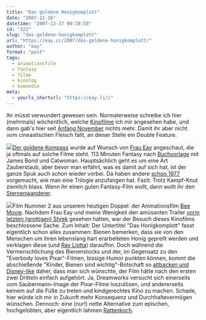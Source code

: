 ```yaml
---
title: "Das goldene Honigkomplott"
date: "2007-12-16"
datetime: "2007-12-17 00:38:58"
id: "322"
slug: "das-goldene-honigkomplott"
url: "https://eay.cc/2007/das-goldene-honigkomplott/"
author: "eay"
format: "post"
tags:
  - animationsfilm
  - fantasy
  - filme
  - kinolog
  - komoedie
meta:
  - yourls_shorturl: "https://eay.li/c"
---
```


Ihr müsst verwundert gewesen sein. Normalerweise schreibe ich hier (mehrmals) wöchentlich, welche [Kinofilme](//eay.cc/themen/kinolog/) ich mir angesehen habe, und dann gab's hier seit [Anfang November](//eay.cc/2007/nach-115-minuten-ausgeflittert/) nichts mehr. Damit ihr aber nicht vom cineastischen Fleisch fallt, an dieser Stelle ein Double Feature.

![](/uploads/2007/kompass.jpg)[Der goldene Kompass](http://www.imdb.com/title/tt0385752/) wurde auf Wunsch von [Frau Eay](http://spaetz.eayz.net/) angeschaut, die ja oftmals auf solche Filme steht. 113 Minuten Fantasy nach [Buchvorlage](http://de.wikipedia.org/wiki/His_Dark_Materials) mit James Bond und Catwoman. Hauptsächlich geht es um eine Art Zauberstaub, aber bevor man erfährt, was es damit auf sich hat, ist der ganze Spuk auch schon wieder vorbei. Da haben andere [schon 1977](//eay.cc/tag/starwars/) vorgemacht, wie man eine Trilogie anzufangen hat. Fazit: Trotz Kampf-Knut ziemlich blass. Wenn ihr einen guten Fantasy-Film wollt, dann wollt ihr den [Sternenwanderer](//eay.cc/2007/ein-scheinender-stern/).

![](/uploads/2007/beemovie.jpg)Film Nummer 2 aus unserem heutigen Doppel: der Animationsfilm [Bee Movie](http://www.imdb.com/title/tt0389790/). Nachdem Frau Eay und meine Wenigkeit den amüsanten Trailer [vorm letzten (grottigen) Shrek](//eay.cc/2007/odyssee-3d/) gesehen hatten, war der Besuch dieses Kinofilms beschlossene Sache. Zum Inhalt: Der Untertitel "Das Honigkomplott" fasst eigentlich schon alles zusammen: Bienen bemerken, dass sie von den Menschen um ihren lebenslang hart erarbeiteten Honig geprellt werden und verklagen diese (und [Ray Liotta](http://img142.imageshack.us/img142/2593/beemovierayliottacs5.jpg)) daraufhin. Doch während die Vermenschlichung des Bienenstocks und der, im Gegensatz zu den "Everbody loves Pixar"-Filmen, bissige Humor punkten können, kommt die abschießende "Kinder, Bienen sind wichtig"-Botschaft so [altbacken und Disney-like](//eay.cc/2007/the-story-of-menstruation/) daher, dass man sich wünschte, der Film hätte nach den ersten zwei Dritteln einfach aufgehört. Ja, Dreamworks versucht sich einerseits vom Saubermann-Image der Pixar-Filme loszulösen, und andererseits keinem auf die Füße zu treten und kindgerechtes Kino zu machen. Schade, hier würde ich mir in Zukunft mehr Konsequenz und Durchhaltevermögen wünschen. Dennoch: eine (nur!) nette Alternative zum epischen, hochgelobten, aber eigentlich lahmen [Rattenkoch](//eay.cc/2007/computerrattenkochfilm/).
